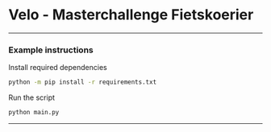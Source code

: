 # Velo - Masterchallenge Fietskoerier
___

### Example instructions

Install required dependencies
```bash
python -m pip install -r requirements.txt
```

Run the script
```bash
python main.py
```

___
